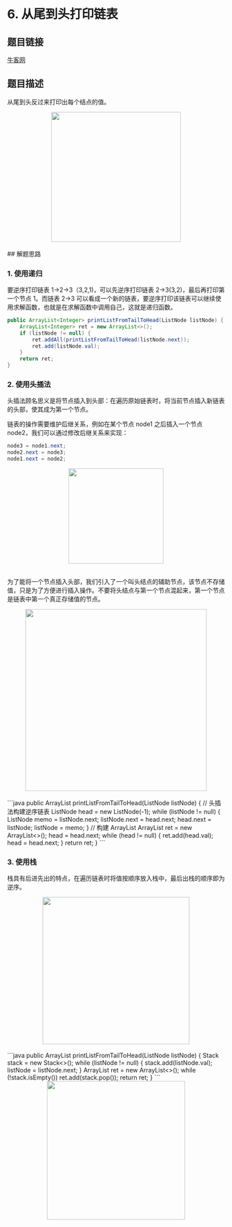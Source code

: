 # 6. 从尾到头打印链表

## 题目链接

[牛客网](https://www.nowcoder.com/practice/d0267f7f55b3412ba93bd35cfa8e8035?tpId=13&tqId=11156&tPage=1&rp=1&ru=/ta/coding-interviews&qru=/ta/coding-interviews/question-ranking&from=cyc_github)

## 题目描述

从尾到头反过来打印出每个结点的值。

<div align="center"> <img src="https://cs-notes-1256109796.cos.ap-guangzhou.myqcloud.com/f5792051-d9b2-4ca4-a234-a4a2de3d5a57.png" width="300px"> </div><br>
## 解题思路

### 1. 使用递归

要逆序打印链表 1->2->3（3,2,1)，可以先逆序打印链表 2->3(3,2)，最后再打印第一个节点 1。而链表 2->3 可以看成一个新的链表，要逆序打印该链表可以继续使用求解函数，也就是在求解函数中调用自己，这就是递归函数。

```java
public ArrayList<Integer> printListFromTailToHead(ListNode listNode) {
    ArrayList<Integer> ret = new ArrayList<>();
    if (listNode != null) {
        ret.addAll(printListFromTailToHead(listNode.next));
        ret.add(listNode.val);
    }
    return ret;
}
```

### 2. 使用头插法

头插法顾名思义是将节点插入到头部：在遍历原始链表时，将当前节点插入新链表的头部，使其成为第一个节点。

链表的操作需要维护后继关系，例如在某个节点 node1 之后插入一个节点 node2，我们可以通过修改后继关系来实现：

```java
node3 = node1.next;
node2.next = node3;
node1.next = node2;
```

<div align="center"> <img src="https://cs-notes-1256109796.cos.ap-guangzhou.myqcloud.com/58c8e370-3bec-4c2b-bf17-c8d34345dd17.gif" width="220px"> </div><br>


为了能将一个节点插入头部，我们引入了一个叫头结点的辅助节点，该节点不存储值，只是为了方便进行插入操作。不要将头结点与第一个节点混起来，第一个节点是链表中第一个真正存储值的节点。

<div align="center"> <img src="https://cs-notes-1256109796.cos.ap-guangzhou.myqcloud.com/0dae7e93-cfd1-4bd3-97e8-325b032b716f-1572687622947.gif" width="420px"> </div><br>
```java
public ArrayList<Integer> printListFromTailToHead(ListNode listNode) {
    // 头插法构建逆序链表
    ListNode head = new ListNode(-1);
    while (listNode != null) {
        ListNode memo = listNode.next;
        listNode.next = head.next;
        head.next = listNode;
        listNode = memo;
    }
    // 构建 ArrayList
    ArrayList<Integer> ret = new ArrayList<>();
    head = head.next;
    while (head != null) {
        ret.add(head.val);
        head = head.next;
    }
    return ret;
}
```

### 3. 使用栈

栈具有后进先出的特点，在遍历链表时将值按顺序放入栈中，最后出栈的顺序即为逆序。

<div align="center"> <img src="https://cs-notes-1256109796.cos.ap-guangzhou.myqcloud.com/9d1deeba-4ae1-41dc-98f4-47d85b9831bc.gif" width="340px"> </div><br>
```java
public ArrayList<Integer> printListFromTailToHead(ListNode listNode) {
    Stack<Integer> stack = new Stack<>();
    while (listNode != null) {
        stack.add(listNode.val);
        listNode = listNode.next;
    }
    ArrayList<Integer> ret = new ArrayList<>();
    while (!stack.isEmpty())
        ret.add(stack.pop());
    return ret;
}
```






<div align="center"><img width="320px" src="https://cs-notes-1256109796.cos.ap-guangzhou.myqcloud.com/githubio/公众号二维码-2.png"></img></div>
